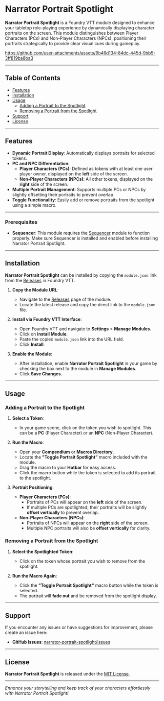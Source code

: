 # Narrator Portrait Spotlight

**Narrator Portrait Spotlight** is a Foundry VTT module designed to enhance your tabletop role-playing experience by dynamically displaying character portraits on the screen. This module distinguishes between Player Characters (PCs) and Non-Player Characters (NPCs), positioning their portraits strategically to provide clear visual cues during gameplay.


https://github.com/user-attachments/assets/9b46d134-84dc-445d-9bb5-3ff819ba8ba3


---

## Table of Contents

- [Features](#features)
- [Installation](#installation)
- [Usage](#usage)
  - [Adding a Portrait to the Spotlight](#adding-a-portrait-to-the-spotlight)
  - [Removing a Portrait from the Spotlight](#removing-a-portrait-from-the-spotlight)
- [Support](#support)
- [License](#license)

---

## Features

- **Dynamic Portrait Display**: Automatically displays portraits for selected tokens.
- **PC and NPC Differentiation**:
  - **Player Characters (PCs)**: Defined as tokens with at least one user player owner, displayed on the **left** side of the screen.
  - **Non-Player Characters (NPCs)**: All other tokens, displayed on the **right** side of the screen.
- **Multiple Portrait Management**: Supports multiple PCs or NPCs by slightly offsetting their portraits to prevent overlap.
- **Toggle Functionality**: Easily add or remove portraits from the spotlight using a simple macro.

---

### Prerequisites

- **Sequencer**: This module requires the [Sequencer](https://foundryvtt.com/packages/sequencer/) module to function properly. Make sure Sequencer is installed and enabled before installing Narrator Portrait Spotlight.

---

## Installation

**Narrator Portrait Spotlight** can be installed by copying the `module.json` link from the [Releases](https://github.com/your-repo/narrator-portrait-spotlight/releases) in Foundry VTT.

1. **Copy the Module URL**:
   - Navigate to the [Releases](https://github.com/your-repo/narrator-portrait-spotlight/releases) page of the module.
   - Locate the latest release and copy the direct link to the `module.json` file.

2. **Install via Foundry VTT Interface**:
   - Open Foundry VTT and navigate to **Settings** > **Manage Modules**.
   - Click on **Install Module**.
   - Paste the copied `module.json` link into the URL field.
   - Click **Install**.

3. **Enable the Module**:
   - After installation, enable **Narrator Portrait Spotlight** in your game by checking the box next to the module in **Manage Modules**.
   - Click **Save Changes**.

---

## Usage

### Adding a Portrait to the Spotlight

1. **Select a Token**:
   - In your game scene, click on the token you wish to spotlight. This can be a **PC** (Player Character) or an **NPC** (Non-Player Character).

2. **Run the Macro**:
   - Open your **Compendium** or **Macros Directory**.
   - Locate the **"Toggle Portrait Spotlight"** macro included with the module.
   - Drag the macro to your **Hotbar** for easy access.
   - Click the macro button while the token is selected to add its portrait to the spotlight.

3. **Portrait Positioning**:
   - **Player Characters (PCs)**:
     - Portraits of PCs will appear on the **left** side of the screen.
     - If multiple PCs are spotlighted, their portraits will be slightly **offset vertically** to prevent overlap.
   - **Non-Player Characters (NPCs)**:
     - Portraits of NPCs will appear on the **right** side of the screen.
     - Multiple NPC portraits will also be **offset vertically** for clarity.

### Removing a Portrait from the Spotlight

1. **Select the Spotlighted Token**:
   - Click on the token whose portrait you wish to remove from the spotlight.

2. **Run the Macro Again**:
   - Click the **"Toggle Portrait Spotlight"** macro button while the token is selected.
   - The portrait will **fade out** and be removed from the spotlight display.

---

## Support

If you encounter any issues or have suggestions for improvement, please create an issue here:

- **GitHub Issues**: [narrator-portrait-spotlight/issues](https://github.com/your-repo/narrator-portrait-spotlight/issues)

---

## License

**Narrator Portrait Spotlight** is released under the [MIT License](LICENSE).

---

*Enhance your storytelling and keep track of your characters effortlessly with Narrator Portrait Spotlight!*
